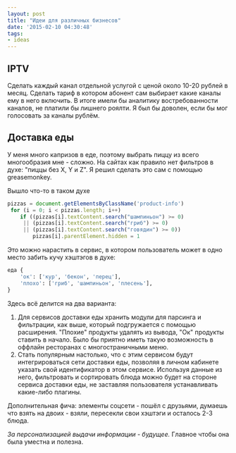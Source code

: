 ```yaml
---
layout: post
title: "Идеи для различных бизнесов"
date: '2015-02-10 04:30:48'
tags:
- ideas
---
```


## IPTV

Сделать каждый канал отдельной услугой с ценой около 10-20 рублей в месяц. Cделать тариф в котором абонент сам выбирает какие каналы ему в него включить. В итоге имели бы аналитику востребованности каналов, не платили бы лишнего роялти. Я был бы доволен, если бы мог голосовать за каналы рублём.

## Доставка еды

У меня много капризов в еде, поэтому выбрать пиццу из всего многообразия мне - сложно. На сайтах как правило нет фильтров в духе: "пиццы без X, Y и Z". Я решил сделать это сам с помощью greasemonkey.

Вышло что-то в таком духе

``` javascript
pizzas = document.getElementsByClassName('product-info')
 for (i = 0; i < pizzas.length; i++)
    if ((pizzas[i].textContent.search("шампиньон") >= 0)
     || (pizzas[i].textContent.search("гриб") >= 0)
     || (pizzas[i].textContent.search("говядин") >= 0))
        pizzas[i].parentElement.hidden = 1
```

Это можно нарастить в сервис, в котором пользователь может в одно место забить кучу хэштэгов в духе:

``` python
еда {
    'ок': ['кур', 'бекон', 'перец'],
    'плохо': ['гриб', 'шампиньон', 'плесень'],
}
```

Здесь всё делится на два варианта:

1. Для сервисов доставки еды хранить модули для парсинга и фильтрации, как выше, который подгружается с помощью расширения. "Плохие" продукты удалять из вывода, "Ок" продукты ставить в начало. Было бы приятно иметь такую возможность в оффлайн ресторанах с многостраничными меню.
2. Стать популярным настолько, что с этим сервисом будут интегрироваться сети доставки еды, позволяя в личном кабинете указать свой идентификатор в этом сервисе. Используя данные из него, фильтровать и сортировать блюда можно будет на стороне сервиса доставки еды, не заставляя пользователя устанавливать какие-либо плагины.

Дополнительная фича: элементы соцсети - пошёл с друзьями, думаешь что взять на двоих - взяли, пересекли свои хэштэги и осталось 2-3 блюда.

_За персонализацией выдачи информации - будущее._ Главное чтобы она была уместна и полезна.
